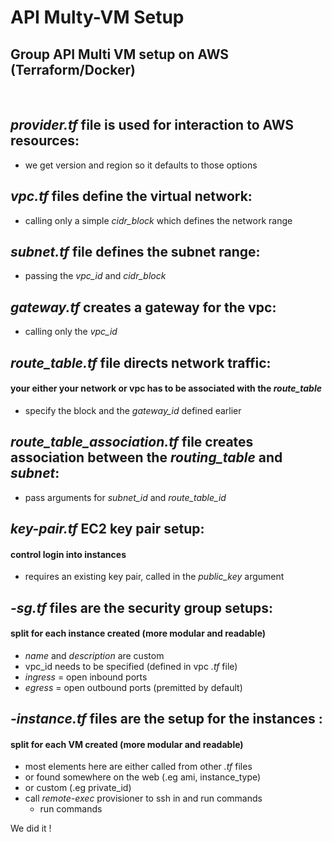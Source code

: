 # API Multy-VM Setup
## Group API Multi VM setup on AWS (Terraform/Docker)

<br />

## *provider.tf* file is used for interaction to AWS resources:
  - we get version and region so it defaults to those options

## *vpc.tf* files define the virtual network:
  - calling only a simple *cidr_block* which defines the network range
  
## *subnet.tf* file defines the subnet range:
  - passing the *vpc_id* and *cidr_block*
  
## *gateway.tf* creates a gateway for the vpc:
  - calling only the *vpc_id*
  
## *route_table.tf* file directs network traffic:
#### your either your network or vpc has to be associated with the *route_table*
  - specify the block and the *gateway_id* defined earlier
  
## *route_table_association.tf* file creates association between the *routing_table* and *subnet*:
  - pass arguments for *subnet_id* and *route_table_id*

## *key-pair.tf* EC2 key pair setup:
#### control login into instances
  - requires an existing key pair, called in the *public_key* argument

## *-sg.tf* files are the security group setups:
#### split for each instance created (more modular and readable)
  - *name* and *description* are custom
  - vpc_id needs to be specified (defined in vpc *.tf* file)
  - *ingress* = open inbound ports
  - *egress* = open outbound ports (premitted by default)
  
## *-instance.tf* files are the setup for the instances :
#### split for each VM created (more modular and readable)
  - most elements here are either called from other *.tf* files
  - or found somewhere on the web (.eg ami, instance_type)
  - or custom (.eg private_id)
  - call *remote-exec* provisioner to ssh in and run commands
    - run commands


We did it !

